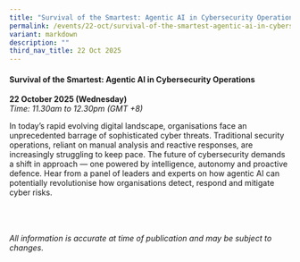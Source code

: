 ```yaml
---
title: "Survival of the Smartest: Agentic AI in Cybersecurity Operations"
permalink: /events/22-oct/survival-of-the-smartest-agentic-ai-in-cybersecurity-operations/
variant: markdown
description: ""
third_nav_title: 22 Oct 2025
---
```

#### **Survival of the Smartest: Agentic AI in Cybersecurity Operations**

**22 October 2025 (Wednesday)**  
*Time: 11.30am to 12.30pm (GMT +8)*

In today’s rapid evolving digital landscape, organisations face an unprecedented barrage of sophisticated cyber threats. Traditional security operations, reliant on manual analysis and reactive responses, are increasingly struggling to keep pace. The future of cybersecurity demands a shift in approach — one powered by intelligence, autonomy and proactive defence. Hear from a panel of leaders and experts on how agentic AI can potentially revolutionise how organisations detect, respond and mitigate cyber risks. 

<br><br><br>
*All information is accurate at time of publication and may be subject to changes.*